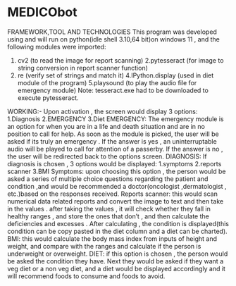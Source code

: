 # MEDICObot
FRAMEWORK,TOOL AND TECHNOLOGIES
This program was developed using and will run on python(idle shell 3.10,64 bit)on windows 11 , and the following modules were imported:
1. cv2 (to read the image for report scanning)
2.pytesseract (for image to string conversion in report scanner function)
3. re (verify set of strings and match it)
4.IPython.display (used in diet module of the  program)
5.playsound (to play the audio file for emergency module)
Note: tesseract.exe had to be downloaded to execute pytesseract.


WORKING:-
Upon activation , the screen would display 3 options:
1.Diagnosis
2.EMERGENCY
3.Diet 
EMERGENCY:
The emergency module is an option for when you are in a life and death situation and are in no position to call for help.
 As soon as the module is picked, the user will be asked if its truly an emergency . If the answer is yes , an uninterruptable audio will be played to call for attention of a passerby.
If the answer is no , the user will be redirected back to the options screen.
DIAGNOSIS:
If diagnosis is chosen , 3 options would be displayed:
          1.symptoms
          2.reports scanner
          3.BMI
Symptoms: upon choosing this option , the person would be asked a  series of multiple choice questions regarding the patient and condition ,and would be recommended a  doctor(oncologist ,dermatologist , etc.)based on the responses received.
Reports scanner: this would scan numerical data related reports and convert the image to text and then take in the values . after taking the values , it will check whether they fall in healthy ranges , and store the ones that don’t , and then calculate the deficiencies and excesses . After calculating , the condition is displayed(this condition can be copy pasted in the diet column and a diet can be charted).
BMI: this would calculate the body mass index from inputs of height and weight, and compare with the ranges and calculate if the person is underweight or overweight.
DIET: if this option is chosen , the person would be asked the condition they have. Next they would be asked if they want a veg diet or a non veg diet, and a diet would be displayed accordingly and it will recommend foods to consume and foods to avoid.



